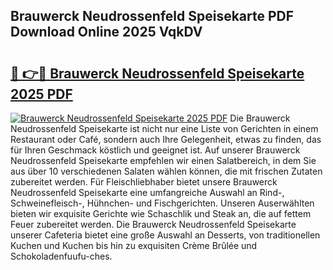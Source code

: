 ## Brauwerck Neudrossenfeld Speisekarte PDF Download Online 2025 VqkDV

# <h2><a href="http://gcbddhy.nevu.top/?p=Brauwerck+Neudrossenfeld+Speisekarte">🔗 👉🔴 Brauwerck Neudrossenfeld Speisekarte 2025 PDF</a></h2>

[![Brauwerck Neudrossenfeld Speisekarte 2025 PDF](https://i.imgur.com/dBaPXMq.png)](http://gcbddhy.nevu.top/?p=Brauwerck+Neudrossenfeld+Speisekarte)
Die Brauwerck Neudrossenfeld Speisekarte ist nicht nur eine Liste von Gerichten in einem Restaurant oder Café, sondern auch Ihre Gelegenheit, etwas zu finden, das für Ihren Geschmack köstlich und geeignet ist. Auf unserer Brauwerck Neudrossenfeld Speisekarte empfehlen wir einen Salatbereich, in dem Sie aus über 10 verschiedenen Salaten wählen können, die mit frischen Zutaten zubereitet werden. Für Fleischliebhaber bietet unsere Brauwerck Neudrossenfeld Speisekarte eine umfangreiche Auswahl an Rind-, Schweinefleisch-, Hühnchen- und Fischgerichten. Unseren Auserwählten bieten wir exquisite Gerichte wie Schaschlik und Steak an, die auf fettem Feuer zubereitet werden. Die Brauwerck Neudrossenfeld Speisekarte unserer Cafeteria bietet eine große Auswahl an Desserts, von traditionellen Kuchen und Kuchen bis hin zu exquisiten Crème Brûlée und Schokoladenfuufu-ches.
